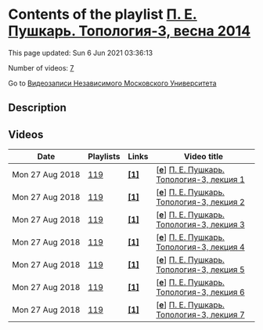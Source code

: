 # Contents of the playlist [П. Е. Пушкарь. Топология-3, весна 2014](https://www.youtube.com/playlist?list=PLp9ABVh6_x4GgLS7aKAfyHFqlruZwlKDg)

This page updated: Sun 6 Jun 2021 03:36:13

Number of videos: [7](#videos)

Go to [Видеозаписи Независимого Московского Университета](../README.md)

## Description



## Videos

|Date|Playlists|Links|Video title|
|---|---|---|---|
| Mon&nbsp;27&nbsp;Aug&nbsp;2018 | [119](../playlists/119 "П. Е. Пушкарь. Топология-3, весна 2014") | [**[1]**](http://ium.mccme.ru/s13/topology.html) | [[**e**](https://studio.youtube.com/video/68046cB3zOU/edit "Edit")] [П. Е. Пушкарь. Топология-3, лекция 1](https://www.youtube.com/watch?v=68046cB3zOU&list=PLp9ABVh6_x4GgLS7aKAfyHFqlruZwlKDg "Спецкурс НМУ.&#013;12 февраля 2014 г. 17:30, НМУ 304 (Большой Власьевский пер., 11)&#013;http://ium.mccme.ru/s13/topology.html") |
| Mon&nbsp;27&nbsp;Aug&nbsp;2018 | [119](../playlists/119 "П. Е. Пушкарь. Топология-3, весна 2014") | [**[1]**](http://ium.mccme.ru/s13/topology.html) | [[**e**](https://studio.youtube.com/video/4mqJlwEjaaU/edit "Edit")] [П. Е. Пушкарь. Топология-3, лекция 2](https://www.youtube.com/watch?v=4mqJlwEjaaU&list=PLp9ABVh6_x4GgLS7aKAfyHFqlruZwlKDg "Спецкурс НМУ.&#013;19 февраля 2014 г. 17:30, НМУ 304 (Большой Власьевский пер., 11)&#013;http://ium.mccme.ru/s13/topology.html") |
| Mon&nbsp;27&nbsp;Aug&nbsp;2018 | [119](../playlists/119 "П. Е. Пушкарь. Топология-3, весна 2014") | [**[1]**](http://ium.mccme.ru/s13/topology.html) | [[**e**](https://studio.youtube.com/video/_xuJDE3ATlo/edit "Edit")] [П. Е. Пушкарь. Топология-3, лекция 3](https://www.youtube.com/watch?v=_xuJDE3ATlo&list=PLp9ABVh6_x4GgLS7aKAfyHFqlruZwlKDg "Спецкурс НМУ.&#013;26 февраля 2014 г. 17:30, НМУ 304 (Большой Власьевский пер., 11)&#013;http://ium.mccme.ru/s13/topology.html") |
| Mon&nbsp;27&nbsp;Aug&nbsp;2018 | [119](../playlists/119 "П. Е. Пушкарь. Топология-3, весна 2014") | [**[1]**](http://ium.mccme.ru/s13/topology.html) | [[**e**](https://studio.youtube.com/video/K80ere5Fycs/edit "Edit")] [П. Е. Пушкарь. Топология-3, лекция 4](https://www.youtube.com/watch?v=K80ere5Fycs&list=PLp9ABVh6_x4GgLS7aKAfyHFqlruZwlKDg "Спецкурс НМУ.&#013;5 марта 2014 г. 17:30, НМУ 304 (Большой Власьевский пер., 11)&#013;http://ium.mccme.ru/s13/topology.html") |
| Mon&nbsp;27&nbsp;Aug&nbsp;2018 | [119](../playlists/119 "П. Е. Пушкарь. Топология-3, весна 2014") | [**[1]**](http://ium.mccme.ru/s13/topology.html) | [[**e**](https://studio.youtube.com/video/W6h1mKIMJoA/edit "Edit")] [П. Е. Пушкарь. Топология-3, лекция 5](https://www.youtube.com/watch?v=W6h1mKIMJoA&list=PLp9ABVh6_x4GgLS7aKAfyHFqlruZwlKDg "Спецкурс НМУ.&#013;12 марта 2014 г. 17:30, НМУ 304 (Большой Власьевский пер., 11)&#013;http://ium.mccme.ru/s13/topology.html") |
| Mon&nbsp;27&nbsp;Aug&nbsp;2018 | [119](../playlists/119 "П. Е. Пушкарь. Топология-3, весна 2014") | [**[1]**](http://ium.mccme.ru/s13/topology.html) | [[**e**](https://studio.youtube.com/video/VOXSeVjCzyA/edit "Edit")] [П. Е. Пушкарь. Топология-3, лекция 6](https://www.youtube.com/watch?v=VOXSeVjCzyA&list=PLp9ABVh6_x4GgLS7aKAfyHFqlruZwlKDg "Спецкурс НМУ.&#013;19 марта 2014 г. 17:30, НМУ 304 (Большой Власьевский пер., 11)&#013;http://ium.mccme.ru/s13/topology.html") |
| Mon&nbsp;27&nbsp;Aug&nbsp;2018 | [119](../playlists/119 "П. Е. Пушкарь. Топология-3, весна 2014") | [**[1]**](http://ium.mccme.ru/s13/topology.html) | [[**e**](https://studio.youtube.com/video/ZMnMg_j0csQ/edit "Edit")] [П. Е. Пушкарь. Топология-3, лекция 7](https://www.youtube.com/watch?v=ZMnMg_j0csQ&list=PLp9ABVh6_x4GgLS7aKAfyHFqlruZwlKDg "Спецкурс НМУ.&#013;26 марта 2014 г. 17:30, НМУ 304 (Большой Власьевский пер., 11)&#013;http://ium.mccme.ru/s13/topology.html") |
